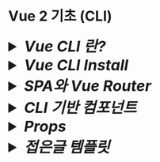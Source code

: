 # Vue 2 기초 (CLI)

<details>
  <summary style="font-size:30px; font-weight:bold; font-style:italic;">
    Vue CLI 란?
  </summary>

  CLI란? Command Line Interface에 대한 약자이다.  
  터미널에서 명령어를 통해 Vue를 설치하거나 Vue와 관련된 package를 추가할 때 명령어로 간단하게 실행할 수 있게 도와주는 도구이다.   
</details>

<details>
<summary style="font-size:30px; font-weight:bold; font-style:italic;">Vue CLI Install</summary>
<br>

- ### vue/cli 설치

  ```bash
  npm install -g @vue/cli
  ```

- ### vue-cli 설치 확인

  ```bash
  vue --version
  ```
- ### vue project 생성

  ```bash
  vue create {프로젝트명}
  ```

- ### 개발 환경 구축 옵션 선택
  선택을 통해 개발환경을 구축할 수 있다
  ```text/plain
  Vue CLI v5.0.8
  ? Please pick a preset: (Use arrow keys)
    Default ([Vue 3] babel, eslint)
    Default ([Vue 2] babel, eslint)
  > Manually select features
  ```

- ### 기본적으로 사용할 라이브러리 선택 (Babel, Router, Vuex)  
  Select는 `Space`-Key Next는 `Enter`-Key  
  (Ctrl + A는 전체선택이다.)  

  ```text/plain
  Vue CLI v5.0.8
  ? Please pick a preset: Manually select features
  ? Check the features needed for your project: (Press <space> to select, <a> to toggle all, <i> to invert selection, and
  <enter> to proceed)
  (*) Babel
  ( ) TypeScript
  ( ) Progressive Web App (PWA) Support
  (*) Router
  (*) Vuex
  ( ) CSS Pre-processors
  (*) Linter / Formatter
  ( ) Unit Testing
  ( ) E2E Testing
  ```

- ### Vue version 2.x 선택
  ```text/plain
  Vue CLI v5.0.8
  ? Please pick a preset: Manually select features
  ? Check the features needed for your project: Babel, Router, Vuex
  ? Choose a version of Vue.js that you want to start the project with (Use arrow keys)
    3.x
  > 2.x
  ```

- ### 라우터 History 모드 사용 여부 - Yes(Y)

  ```text/plain
  Vue CLI v5.0.8
  ? Please pick a preset: Manually select features
  ? Check the features needed for your project: Babel, Router, Vuex
  ? Choose a version of Vue.js that you want to start the project with 2.x
  ? Use history mode for router? (Requires proper server setup for index fallback in production) (Y/n)
  ```

- ### ESLint with error prevention only 선택

  ```text/plain
  ? Pick a linter / formatter config: (Use arrow keys)
  > ESLint with error prevention only
    ESLint + Airbnb config
    ESLint + Standard config
    ESLint + Prettier
  ```

- ### Lint on save 선택

  ```text/plain
  ? Pick additional lint features: (Press <space> to select, <a> to toggle all, <i> to invert selection, and <enter> toproceed)
  > (*) Lint on save
    ( ) Lint and fix on commit
  ```

- ### 개발 환경 관리 파일 - package.json으로 선택
  ```text/plain
  Vue CLI v5.0.8
  ? Please pick a preset: Manually select features
  ? Check the features needed for your project: Babel, Router, Vuex
  ? Choose a version of Vue.js that you want to start the project with 2.x
  ? Use history mode for router? (Requires proper server setup for index fallback in production) Yes
  ? Where do you prefer placing config for Babel, ESLint, etc.?
    In dedicated config files
  > In package.json
  ```

- ### 현재 선택한 개발 환경을 저장할 것인지 여부- No(n)
  ```text/plain
  Vue CLI v5.0.8
  ? Please pick a preset: Manually select features
  ? Check the features needed for your project: Babel, Router, Vuex
  ? Choose a version of Vue.js that you want to start the project with 2.x
  ? Use history mode for router? (Requires proper server setup for index fallback in production) Yes
  ? Where do you prefer placing config for Babel, ESLint, etc.? In package.json
  ? Save this as a preset for future projects? (y/N)
  ```


- ## npx를 통한 설치
  cli를 사용하지 않고 설치하는 방식이다.
  ```bash
  npx @vue/cli crate 프로젝트명
  ```
</details>

<details>
  <summary style="font-size:30px; font-weight:bold; font-style:italic;">
    SPA와 Vue Router
  </summary>

  SPA란 하나의 페이지로 구성된 웹사이트를 말한다.  

  Vue는 SPA 구조로 이루어져 있으며, 특정 URL 요청이 들어오면 컴포넌트를 라우트 시킴으로써 페이지를 전환할 수 있는 효과를 줄 수 있다.

  ## VueRouter
  Router 방식은 미리 컴포넌트와 주소를 Router 내부 객체에 매핑시켜둔 뒤, 등록된 주소에 대한 요청이 들어왔을 때 라우터에서 해당 주소와 매핑되는 컴포넌트를 출력하게 된다.
  
  매핑되는 객체 단위를 route라고 부르며 이러한 route 객체를 배열로 구성하는 것이 routes 이다.  
  각 구조는 아래와 같다.  

  - route Object구조
    ```js
    {
      path: '/',
      name: 'home',
      component: Home
    }
    ```
  - routes 구조
    ```js
    [
      {
        path: '/',
        name: 'home',
        component: Home
      },
      {
        path: '/about',
        name: 'about',
        component: About
      }
    ]
    ```

  ## Vue 라우팅 컴포넌트
  이렇게 라우터에 등록된 컴포넌트를 요청이 들어왔을 때 특정 영역에 출력할 수 있게 해주는 태그가 있는데 `<router-view/>` 태그이다.  
  vue에서는 브라우저의 주소창 뿐만 아니라 클리커블 한 네비게이션 영역의 anchor태그 역할을 해주는것이 있으며 `<router-link to="/주소"></router-link>` 이다.

  - router-link/router-view
    ```html
    <template>
      <div id="app">
        <div id="nav">
          <router-link to="/">Home!</router-link>
          <router-link to="/">About!!!</router-link>
        </div>
        <router-view/>
      </div>
    </template>
    ```
</details>
<details>
  <summary style="font-size:30px; font-weight:bold; font-style:italic;">
    CLI 기반 컴포넌트
  </summary>

  CLI 기반 Vue 프로젝트에서 컴포넌트는 .js 확장자가 아닌 .vue 확장자 파일로 작성한다.
  기본 구조는 아래와 같다

  - .vue 확장자 컴포넌트
    ```html
    <template>
      <ExComponent/>
    </template>
    <script>
    import ExComponent from '@/components/ExComponent.vue'
    export default {
      components: {
        ExComponent
      },
      data() {
        return {}
      },
      methods: {
        updateName() {
          this.name = 'YooHyeok School Updated'
        }
      }
      
    }
    </script>
    <style scoped>

    </style>
    ```
  
    `<style></style>` 태그에 scoped 속성을 적용하면, 해당 컴포넌트 내에서만 style이 적용된다.  
    컴포넌트 간 참조는 script> 영역에서 import 문을 사용한 뒤 components 속성에 객체로 등록해서 사용한다.  
    CDN 방식과 같으며, 하나 차이점은 ` template:`` ` 속성에 작성하던 html 표현식을 `<template></template>` 태그 안에 선언한다.  
    이때 주의할 점은 다중 태그를 하나의 최상위 태그로 묶어야만 한다.

    ```html
    <template>
      <div>div1</div>
      <div>div2</div>
    </template>
    ```
    위와 같이 작성하면 오류가 발생한다.
    ```html
    <template>
      <div>
        <div>div1</div>
        <div>div2</div>
      </div>
    </template>
    ```
    위와 같이 작성 최 상위 단일 태그로 묶어야만 한다.
</details>

<details>
  <summary style="font-size:30px; font-weight:bold; font-style:italic;">
    Props
  </summary>

  부모 컴포넌트에서 자식 컴포넌트로 데이터(state 혹은 value)를 전달할때 사용한다.  
  `v-bind:props명="props 혹은 value"` 혹은 축약형인   
  `:props명="props 혹은 value"` 를 사용하여 보낼 수 있다.  

  자식 컴포넌트에서는 props 속성을 통해 컴포넌트 내에서 재정의한 후 사용할 수 있다.  
  Array와 Object 두가지 타입으로 정의할 수 있으며, Object의 경우 propType을 지원한다.

  - 예시 코드  
      ```js
      export default {
        props: ['title']
      }
      ```

  - ## Props 정의와 PropType

    - **type**  
      넘겨 받은 prop의 타입을 지정한다. (String, Number Object Array 등)  
      타입스크립트를 사용한다면 사용자 정의 타입을 지정할 수 있다.  
      만약 String으로 지정한 후 Number 타입의 값 5를 넘긴다면  
      `Invalid prop: type check failed for prop "title". Expected String with value "5", got Number with value 5.`  
      Vue warn이 콘솔에 출력된다.

    - **required**  
      필수 여부를 지정한다.  
      만약 true로 지정한 후 값을 넘기지 않는다면  
      `Missing required prop: "prop명"`  
      Vue warn이 콘솔에 출력된다.

    - **default**  
      기본값을 지정한다.  
      부모 컴포넌트에서 prop 값을 적용하지 않았을 경우 해당 값이 기본 값으로 적용된다.

    - 예시 코드  
      ```js
      export default {
        props: {
          title: {
            type: String,
            required: true,
            default: "default title"
          }
        },
      }
      ```

  - 부모컴포넌트
    ```html
    <template>
      <자식컴포넌트 v-bind="props"/>
    </template>
    <script>
    import 자식컴포넌트 from '@/components/YooHyeokSchool.vue'
    export default {
      components: { 자식컴포넌트 },
      data() {
        return {
          name: 'YooHyeok School',
          props: {
            title: '타이틀'
          }
        }
      },
    }
    </script>
    ```
  - 자식컴포넌트
    ```html
    <template>
      <h1>{{ title }}</h1>
    </template>
    <script>
    export default {
       props: {
        title: {
          type: String,
          required: true,
          default: "default title"
        }
      },
    }
    </script>
    ```
  
    주의할 점으로는 primitive 타입의 props는 값을 직접 수정할 수 없다.
    그러나 Object 타입의 props는 해당 Object의 property 값을 직접 접근하여 수정할 수 있다.
    `[Vue Warn]: Avoid mutating a prop directlry since the value will be overwritten whenever the parent component re-renders. Instead, use a data or computed property based on the prop's value. Prop being mutatedL "props명"`
    또한 해당 컴포넌트의 state 즉, data property에 동일한 이름이 존재할 수 없다.
    `[Vue Warn]: The data property "props명" is already declared as a prop. Use prop default value instead`
</details>
<details>
  <summary style="font-size:30px; font-weight:bold; font-style:italic;">
    접은글 템플릿
  </summary>

  내용

  ## 주제
  내용

  - 예시코드
    ```js
    ```
  - 예시코드
    ```html
    ```
  
</details>